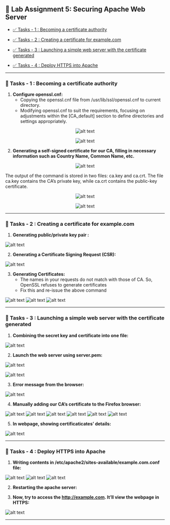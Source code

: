 ## 📝 Lab Assignment 5: Securing Apache Web Server

- [✅ Tasks - 1 : Becoming a certificate authority](#-tasks---1--becoming-a-certificate-authority)

- [✅ Tasks - 2 : Creating a certificate for example.com](#-tasks---2--creating-a-certificate-for-examplecom)

- [✅ Tasks - 3 : Launching a simple web server with the certificate generated](#-tasks---3--launching-a-simple-web-server-with-the-certificate-generated)

- [✅ Tasks - 4 : Deploy HTTPS into Apache](#-tasks---4--deploy-https-into-apache)

<hr>

### 🔖 Tasks - 1 : Becoming a certificate authority

1. **Configure openssl.cnf:**
   - Copying the openssl.cnf file from /usr/lib/ssl/openssl.cnf to current directory.
   - Modifying openssl.cnf to suit the requirements, focusing on adjustments within the [CA_default] section to define directories and settings appropriately.

<div align = "center">

![alt text](./assets/image.png)

![alt text](./assets/image-1.png)

</div>

2. **Generating a self-signed certificate for our CA, filling in necessary information such as Country Name, Common Name, etc.**

<div align = "center">

![alt text](./assets/image-2.png)

</div>

The output of the command is stored in two files: ca.key and ca.crt. The file ca.key contains the CA’s private key, while ca.crt contains the public-key certificate.

<div align = "center">

![alt text](./assets/image-3.png)

![alt text](./assets/image-4.png)

</div>

<hr>

### 🔖 Tasks - 2 : Creating a certificate for example.com

1. **Generating public/private key pair :**

![alt text](./assets/image-5.png)

2. **Generating a Certificate Signing Request (CSR):**

![alt text](./assets/image-6.png)

3. **Generating Certificates:**
   - The names in your requests do not match with those of CA. So, OpenSSL refuses to generate certificates
   - Fix this and re-issue the above command

![alt text](./assets/image-7.png)
![alt text](./assets/image-8.png)
![alt text](./assets/image-9.png)

<hr>

### 🔖 Tasks - 3 : Launching a simple web server with the certificate generated

1. **Combining the secret key and certificate into one file:**

![alt text](./assets/image-10.png)

2. **Launch the web server using server.pem:**
   
![alt text](./assets/image-11.png)

![alt text](./assets/image-12.png)

3. **Error message from the browser:**

![alt text](./assets/image-13.png)

4. **Manually adding our CA’s certificate to the Firefox browser:**

![alt text](./assets/image-14.png)
![alt text](./assets/image-15.png)
![alt text](./assets/image-16.png)
![alt text](./assets/image-17.png)
![alt text](./assets/image-18.png)
![alt text](./assets/image-19.png)

5. **In webpage, showing certificaticates’ details:**

![alt text](./assets/image-20.png)

<hr>

### 🔖 Tasks - 4 : Deploy HTTPS into Apache

1. **Writing contents in /etc/apache2/sites-available/example.com.conf file:**

![alt text](./assets/image-21.png)
![alt text](./assets/image-22.png)
![alt text](./assets/image-23.png)

2. **Restarting the apache server:**

3. **Now, try to access the http://example.com. It’ll view the webpage in HTTPS:**

![alt text](./assets/image-24.png)

<hr>
